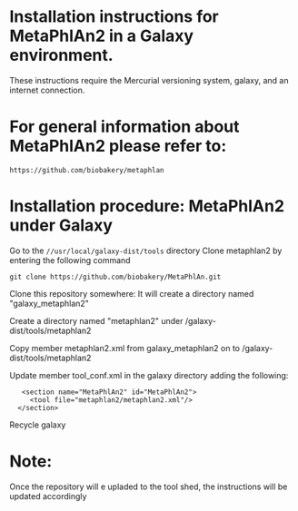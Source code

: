 # Installation instructions for MetaPhlAn2 in a Galaxy environment.
These instructions require the Mercurial versioning system, galaxy, and an internet connection.

# For general information about MetaPhlAn2 please refer to:
```
https://github.com/biobakery/metaphlan
```
# Installation procedure: MetaPhlAn2  under Galaxy

Go to the ```//usr/local/galaxy-dist/tools```  directory
Clone metaphlan2 by entering the following command    

```git clone https://github.com/biobakery/MetaPhlAn.git```
 
Clone this repository somewhere: It will create a directory named "galaxy_metaphlan2"

Create a directory named "metaphlan2"  under /galaxy-dist/tools/metaphlan2

Copy member metaphlan2.xml from galaxy_metaphlan2 on to /galaxy-dist/tools/metaphlan2
 

Update member tool_conf.xml  in the galaxy directory adding the following: 
```
   <section name="MetaPhlAn2" id="MetaPhlAn2">
     <tool file="metaphlan2/metaphlan2.xml"/>
  </section>

```
 
Recycle galaxy

# Note:
Once the repository will e upladed to the tool shed, the instructions will be updated accordingly

